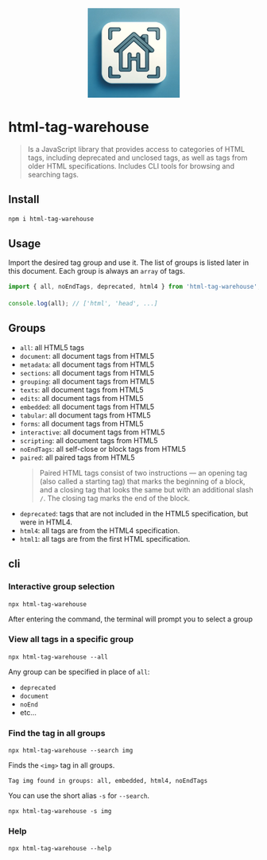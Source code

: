<div align="center">
    <img width="185" height="180" src="./assets/logo.webp" alt="logo html-tag-warehouse">
</div>

# html-tag-warehouse

> Is a JavaScript library that provides access to categories of HTML tags, including deprecated and unclosed tags, as well as tags from older HTML specifications. Includes CLI tools for browsing and searching tags.

## Install

```bash
npm i html-tag-warehouse
```

## Usage

Import the desired tag group and use it. The list of groups is listed later in this document. Each group is always an `array` of tags.

```js
import { all, noEndTags, deprecated, html4 } from 'html-tag-warehouse';

console.log(all); // ['html', 'head', ...]
```

## Groups
- `all`: all HTML5 tags
- `document`: all document tags from HTML5
- `metadata`: all document tags from HTML5
- `sections`: all document tags from HTML5
- `grouping`: all document tags from HTML5
- `texts`: all document tags from HTML5
- `edits`: all document tags from HTML5
- `embedded`: all document tags from HTML5
- `tabular`: all document tags from HTML5
- `forms`: all document tags from HTML5
- `interactive`: all document tags from HTML5
- `scripting`: all document tags from HTML5
- `noEndTags`: all self-close or block tags from HTML5
- `paired`: all paired tags from HTML5
  > Paired HTML tags consist of two instructions — an opening tag (also called a starting tag) that marks the beginning of a block, and a closing tag that looks the same but with an additional slash `/`. The closing tag marks the end of the block.
- `deprecated`: tags that are not included in the HTML5 specification, but were in HTML4.
- `html4`: all tags are from the HTML4 specification.
- `html1`: all tags are from the first HTML specification.

## cli

### Interactive group selection
```shell
npx html-tag-warehouse
```

After entering the command, the terminal will prompt you to select a group

### View all tags in a specific group
```shell
npx html-tag-warehouse --all
```

Any group can be specified in place of `all`:
- `deprecated`
- `document`
- `noEnd`
- etc...

### Find the tag in all groups

```shell
npx html-tag-warehouse --search img
```

Finds the `<img>` tag in all groups.

```shell
Tag img found in groups: all, embedded, html4, noEndTags
```

You can use the short alias `-s` for `--search`.

```shell
npx html-tag-warehouse -s img
```

### Help

```shell
npx html-tag-warehouse --help
```

